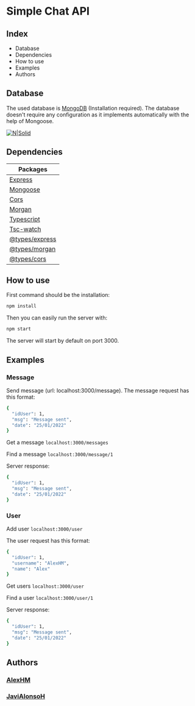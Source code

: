 # Simple Chat API

## Index

- Database
- Dependencies
- How to use
- Examples
- Authors



## Database

The used database is [MongoDB](https://www.mongodb.com/es) (Installation required).
The database doesn't require any configuration as it implements automatically with the help of Mongoose.

[![N|Solid](https://upload.wikimedia.org/wikipedia/commons/thumb/9/93/MongoDB_Logo.svg/2560px-MongoDB_Logo.svg.png)](https://www.mongodb.com/es)


## Dependencies

| Packages |
| -------- | 
| [Express](https://www.npmjs.com/package/express) |
| [Mongoose](https://www.npmjs.com/package/mongoose) |
| [Cors](https://www.npmjs.com/package/cors) |
| [Morgan](https://www.npmjs.com/search?q=morgan)
| [Typescript](https://www.typescriptlang.org/download) | 
| [Tsc-watch](https://www.typescriptlang.org/docs/handbook/configuring-watch.html#configuring-file-watching-using-environment-variable-tsc_watchfile) |
| [@types/express](https://www.npmjs.com/package/@types/express) |
| [@types/morgan](https://www.npmjs.com/package/@types/morgan) |
| [@types/cors](https://www.npmjs.com/package/@types/cors) |

## How to use 

First command should be the installation:


```sh
npm install
```


Then you can easily run the server with:


```sh
npm start
```


The server will start by default on port 3000.

## Examples

### Message
Send message (url: localhost:3000/message).
The message request has this format:

```sh
{
  "idUser": 1,
  "msg": "Message sent",
  "date": "25/01/2022"
}
```

Get a message ```localhost:3000/messages```

Find a message ```localhost:3000/message/1```

Server response:

```sh
{
  "idUser": 1,
  "msg": "Message sent",
  "date": "25/01/2022"
}
```

### User 
Add user ```localhost:3000/user```

The user request has this format:

```sh
{
  "idUser": 1,
  "username": "AlexHM",
  "name": "Alex"
}
```

Get users ```localhost:3000/user```

Find a user ```localhost:3000/user/1```

Server response:

```sh
{
  "idUser": 1,
  "msg": "Message sent",
  "date": "25/01/2022"
}
```

## Authors

### [AlexHM](https://github.com/AlexHM)


### [JaviAlonsoH](https://github.com/JaviAlonsoH)

